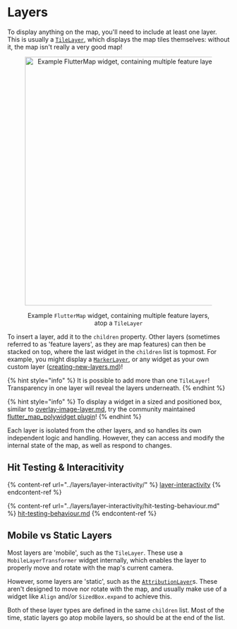 # Layers

To display anything on the map, you'll need to include at least one layer. This is usually a [`TileLayer`](../layers/tile-layer/), which displays the map tiles themselves: without it, the map isn't really a very good map!

<div align="center" data-full-width="false">

<figure><img src="../.gitbook/assets/ExampleMap.jpg" alt="Example FlutterMap widget, containing multiple feature layers, atop a TileLayer" width="563"><figcaption><p>Example <code>FlutterMap</code> widget, containing multiple feature layers, atop a <code>TileLayer</code></p></figcaption></figure>

</div>

To insert a layer, add it to the `children` property. Other layers (sometimes referred to as 'feature layers', as they are map features) can then be stacked on top, where the last widget in the `children` list is topmost. For example, you might display a [`MarkerLayer`](../layers/marker-layer.md), or any widget as your own custom layer ([creating-new-layers.md](../plugins/making-a-plugin/creating-new-layers.md "mention"))!

{% hint style="info" %}
It is possible to add more than one `TileLayer`! Transparency in one layer will reveal the layers underneath.
{% endhint %}

{% hint style="info" %}
To display a widget in a sized and positioned box, similar to [overlay-image-layer.md](../layers/overlay-image-layer.md "mention"), try the community maintained [flutter\_map\_polywidget plugin](https://github.com/TimBaumgart/flutter\_map\_polywidget)!
{% endhint %}

Each layer is isolated from the other layers, and so handles its own independent logic and handling. However, they can access and modify the internal state of the map, as well as respond to changes.

## Hit Testing & Interacitivity

{% content-ref url="../layers/layer-interactivity/" %}
[layer-interactivity](../layers/layer-interactivity/)
{% endcontent-ref %}

{% content-ref url="../layers/layer-interactivity/hit-testing-behaviour.md" %}
[hit-testing-behaviour.md](../layers/layer-interactivity/hit-testing-behaviour.md)
{% endcontent-ref %}

## Mobile vs Static Layers

Most layers are 'mobile', such as the `TileLayer`. These use a `MobileLayerTransformer` widget internally, which enables the layer to properly move and rotate with the map's current camera.

However, some layers are 'static', such as the [`AttributionLayer`](../layers/attribution-layer.md)s. These aren't designed to move nor rotate with the map, and usually make use of a widget like `Align` and/or `SizedBox.expand` to achieve this.

Both of these layer types are defined in the same `children` list. Most of the time, static layers go atop mobile layers, so should be at the end of the list.
